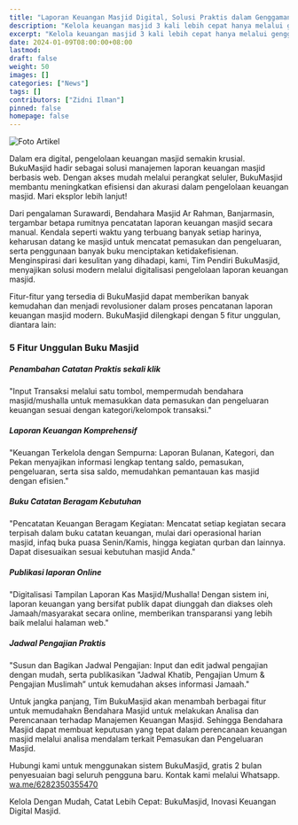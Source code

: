 ```yaml
---
title: "Laporan Keuangan Masjid Digital, Solusi Praktis dalam Genggaman"
description: "Kelola keuangan masjid 3 kali lebih cepat hanya melalui genggaman anda, Revolusi Laporan Keuangan Masjid: Inovasi digital kami melalui BukuMasjid."
excerpt: "Kelola keuangan masjid 3 kali lebih cepat hanya melalui genggaman anda, Revolusi Laporan Keuangan Masjid: Inovasi digital kami melalui BukuMasjid."
date: 2024-01-09T08:00:00+08:00
lastmod:
draft: false
weight: 50
images: []
categories: ["News"]
tags: []
contributors: ["Zidni Ilman"]
pinned: false
homepage: false
---
```


![Foto Artikel ](/images/blog/2024-01-19-laporan-keuangan-masjid-digital.png "Foto Artikel")

Dalam era digital, pengelolaan keuangan masjid semakin krusial. BukuMasjid hadir sebagai solusi manajemen laporan keuangan masjid berbasis web. Dengan akses mudah melalui perangkat seluler, BukuMasjid membantu meningkatkan efisiensi dan akurasi dalam pengelolaan keuangan masjid. Mari eksplor lebih lanjut!

Dari pengalaman Surawardi, Bendahara Masjid Ar Rahman, Banjarmasin, tergambar betapa rumitnya pencatatan laporan keuangan masjid secara manual. Kendala seperti waktu yang terbuang banyak setiap harinya, keharusan datang ke masjid untuk mencatat pemasukan dan pengeluaran, serta penggunaan banyak buku menciptakan ketidakefisienan. Menginspirasi dari kesulitan yang dihadapi, kami, Tim Pendiri BukuMasjid, menyajikan solusi modern melalui digitalisasi pengelolaan laporan keuangan masjid.

Fitur-fitur yang tersedia di BukuMasjid dapat memberikan banyak kemudahan dan menjadi revolusioner dalam proses pencatanan laporan keuangan masjid modern. BukuMasjid dilengkapi dengan 5 fitur unggulan, diantara lain:

### 5 Fitur Unggulan Buku Masjid

##### Penambahan Catatan Praktis sekali klik
"Input Transaksi melalui satu tombol, mempermudah bendahara masjid/mushalla untuk memasukkan data pemasukan dan pengeluaran keuangan sesuai dengan kategori/kelompok transaksi."

##### Laporan Keuangan Komprehensif
"Keuangan Terkelola dengan Sempurna: Laporan Bulanan, Kategori, dan Pekan menyajikan informasi lengkap tentang saldo, pemasukan, pengeluaran, serta sisa saldo, memudahkan pemantauan kas masjid dengan efisien."

##### Buku Catatan Beragam Kebutuhan
"Pencatatan Keuangan Beragam Kegiatan: Mencatat setiap kegiatan secara terpisah dalam buku catatan keuangan, mulai dari operasional harian masjid, infaq buka puasa Senin/Kamis, hingga kegiatan qurban dan lainnya. Dapat disesuaikan sesuai kebutuhan masjid Anda."

##### Publikasi laporan Online
"Digitalisasi Tampilan Laporan Kas Masjid/Mushalla! Dengan sistem ini, laporan keuangan yang bersifat publik dapat diunggah dan diakses oleh Jamaah/masyarakat secara online, memberikan transparansi yang lebih baik melalui halaman web."

##### Jadwal Pengajian Praktis
"Susun dan Bagikan Jadwal Pengajian: Input dan edit jadwal pengajian dengan mudah, serta publikasikan "Jadwal Khatib, Pengajian Umum & Pengajian Muslimah” untuk kemudahan akses informasi Jamaah."

Untuk jangka panjang, Tim BukuMasjid akan menambah berbagai fitur untuk memudahakn Bendahara Masjid untuk melakukan Analisa dan Perencanaan terhadap Manajemen Keuangan Masjid. Sehingga Bendahara Masjid dapat membuat keputusan yang tepat dalam perencanaan keuangan masjid melalui analisa mendalam terkait Pemasukan dan Pengeluaran Masjid.

Hubungi kami untuk menggunakan sistem BukuMasjid, gratis 2 bulan penyesuaian bagi seluruh pengguna baru. Kontak kami melalui Whatsapp.  <a href="https://wa.me/6282350355470" target="_blank">wa.me/6282350355470</a>

Kelola Dengan Mudah, Catat Lebih Cepat: BukuMasjid, Inovasi Keuangan Digital Masjid.